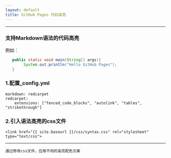 ```yaml
---
layout: default
title: GitHub Pages 代码高亮
---
```


---

### 支持Markdown语法的代码高亮

例如：

```java
   public static void main(String[] args){
        System.out.println("Hello GitHub Pages");
   }
```

### 1.配置_config.yml

    markdown: redcarpet
    redcarpet:
        extensions: ["fenced_code_blocks", "autolink", "tables", "strikethrough"]


### 2.引入语法高亮的css文件

    <link href="{{ site.baseurl }}/css/syntax.css" rel="stylesheet" type="text/css">

---

```通过修改css文件，应用不同的高亮配色方案```


